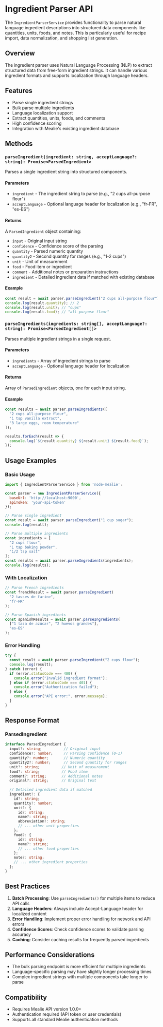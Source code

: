 # Ingredient Parser API

The `IngredientParserService` provides functionality to parse natural language ingredient descriptions into structured data components like quantities, units, foods, and notes. This is particularly useful for recipe import, data normalization, and shopping list generation.

## Overview

The ingredient parser uses Natural Language Processing (NLP) to extract structured data from free-form ingredient strings. It can handle various ingredient formats and supports localization through language headers.

## Features

- Parse single ingredient strings
- Bulk parse multiple ingredients
- Language localization support
- Extract quantities, units, foods, and comments
- High confidence scoring
- Integration with Mealie's existing ingredient database

## Methods

### `parseIngredient(ingredient: string, acceptLanguage?: string): Promise<ParsedIngredient>`

Parses a single ingredient string into structured components.

#### Parameters
- `ingredient` - The ingredient string to parse (e.g., "2 cups all-purpose flour")
- `acceptLanguage` - Optional language header for localization (e.g., "fr-FR", "es-ES")

#### Returns
A `ParsedIngredient` object containing:
- `input` - Original input string
- `confidence` - Confidence score of the parsing
- `quantity` - Parsed numeric quantity
- `quantity2` - Second quantity for ranges (e.g., "1-2 cups")
- `unit` - Unit of measurement
- `food` - Food item or ingredient
- `comment` - Additional notes or preparation instructions
- `ingredient` - Detailed ingredient data if matched with existing database

#### Example
```typescript
const result = await parser.parseIngredient("2 cups all-purpose flour");
console.log(result.quantity); // 2
console.log(result.unit); // "cups"
console.log(result.food); // "all-purpose flour"
```

### `parseIngredients(ingredients: string[], acceptLanguage?: string): Promise<ParsedIngredient[]>`

Parses multiple ingredient strings in a single request.

#### Parameters
- `ingredients` - Array of ingredient strings to parse
- `acceptLanguage` - Optional language header for localization

#### Returns
Array of `ParsedIngredient` objects, one for each input string.

#### Example
```typescript
const results = await parser.parseIngredients([
  "2 cups all-purpose flour",
  "1 tsp vanilla extract",
  "3 large eggs, room temperature"
]);

results.forEach(result => {
  console.log(`${result.quantity} ${result.unit} ${result.food}`);
});
```

## Usage Examples

### Basic Usage

```javascript
import { IngredientParserService } from 'node-mealie';

const parser = new IngredientParserService({
  baseUrl: 'http://localhost:9000',
  apiToken: 'your-api-token'
});

// Parse single ingredient
const result = await parser.parseIngredient("1 cup sugar");
console.log(result);

// Parse multiple ingredients
const ingredients = [
  "2 cups flour",
  "1 tsp baking powder",
  "1/2 tsp salt"
];
const results = await parser.parseIngredients(ingredients);
console.log(results);
```

### With Localization

```javascript
// Parse French ingredients
const frenchResult = await parser.parseIngredient(
  "2 tasses de farine",
  "fr-FR"
);

// Parse Spanish ingredients
const spanishResults = await parser.parseIngredients(
  ["1 taza de azúcar", "2 huevos grandes"],
  "es-ES"
);
```

### Error Handling

```javascript
try {
  const result = await parser.parseIngredient("2 cups flour");
  console.log(result);
} catch (error) {
  if (error.statusCode === 400) {
    console.error("Invalid ingredient format");
  } else if (error.statusCode === 401) {
    console.error("Authentication failed");
  } else {
    console.error("API error:", error.message);
  }
}
```

## Response Format

### ParsedIngredient

```typescript
interface ParsedIngredient {
  input?: string;          // Original input
  confidence?: number;     // Parsing confidence (0-1)
  quantity?: number;       // Numeric quantity
  quantity2?: number;      // Second quantity for ranges
  unit?: string;          // Unit of measurement
  food?: string;          // Food item
  comment?: string;       // Additional notes
  original?: string;      // Original text
  
  // Detailed ingredient data if matched
  ingredient?: {
    id?: string;
    quantity?: number;
    unit?: {
      id?: string;
      name?: string;
      abbreviation?: string;
      // ... other unit properties
    };
    food?: {
      id?: string;
      name?: string;
      // ... other food properties
    };
    note?: string;
    // ... other ingredient properties
  };
}
```

## Best Practices

1. **Batch Processing**: Use `parseIngredients()` for multiple items to reduce API calls
2. **Language Headers**: Always include Accept-Language header for localized content
3. **Error Handling**: Implement proper error handling for network and API errors
4. **Confidence Scores**: Check confidence scores to validate parsing accuracy
5. **Caching**: Consider caching results for frequently parsed ingredients

## Performance Considerations

- The bulk parsing endpoint is more efficient for multiple ingredients
- Language-specific parsing may have slightly longer processing times
- Complex ingredient strings with multiple components take longer to parse

## Compatibility

- Requires Mealie API version 1.0.0+
- Authentication required (API token or user credentials)
- Supports all standard Mealie authentication methods
